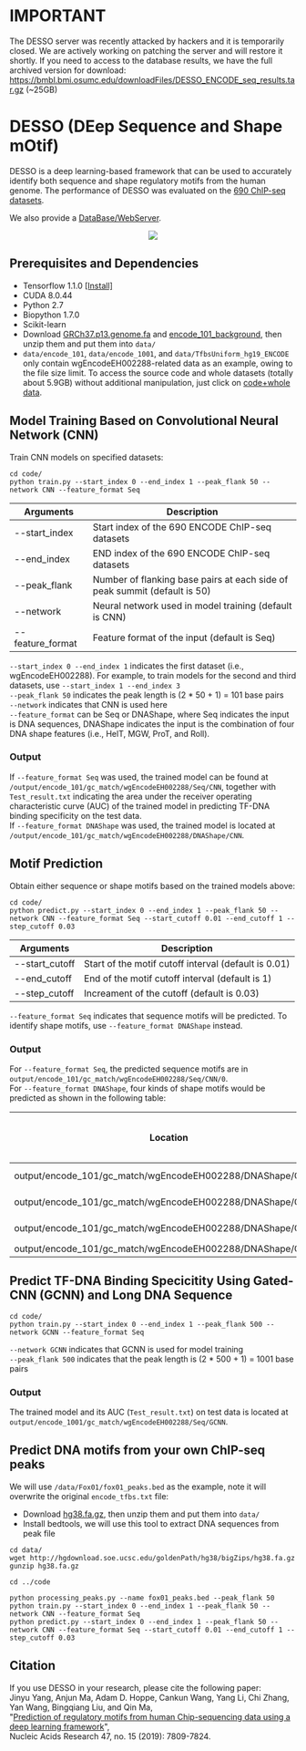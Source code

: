 # IMPORTANT

The DESSO server was recently attacked by hackers and it is temporarily closed. We are actively working on patching the server and will restore it shortly. If you need to access to the database results, we have the full archived version for download: https://bmbl.bmi.osumc.edu/downloadFiles/DESSO_ENCODE_seq_results.tar.gz (~25GB)

# DESSO (DEep Sequence and Shape mOtif) 

DESSO is a deep learning-based framework that can be used to accurately identify both sequence and shape regulatory motifs from the human genome. The performance of DESSO was evaluated on the [690 ChIP-seq datasets](https://genome.ucsc.edu/ENCODE/downloads.html).

We also provide a [DataBase/WebServer](https://bmbl.bmi.osumc.edu/DESSO/index.php).

<p align="center"> 
<img src="https://github.com/viyjy/DESSO/blob/master/workflow.PNG">
</p>

## Prerequisites and Dependencies

- Tensorflow 1.1.0 [[Install]](https://www.tensorflow.org/install/)
- CUDA 8.0.44
- Python 2.7
- Biopython 1.7.0
- Scikit-learn
- Download [GRCh37.p13.genome.fa](https://bmbl.bmi.osumc.edu/DESSO/tools/GRCh37.p13.genome.fa.zip) and [encode_101_background](https://bmbl.bmi.osumc.edu/DESSO/tools/encode_101_background.zip), then unzip them and put them into `data/`
- `data/encode_101`, `data/encode_1001`, and `data/TfbsUniform_hg19_ENCODE` only contain wgEncodeEH002288-related data as an example, owing to the file size limit. To access the source code and whole datasets (totally about 5.9GB) without additional manipulation, just click on [code+whole data](https://bmbl.bmi.osumc.edu/DESSO/tools/DESSO-master-whole.zip).

## Model Training Based on Convolutional Neural Network (CNN)

Train CNN models on specified datasets:

```
cd code/
python train.py --start_index 0 --end_index 1 --peak_flank 50 --network CNN --feature_format Seq
```

| Arguments        | Description                                                               |
| ---------------- | ------------------------------------------------------------------------- |
| --start_index    | Start index of the 690 ENCODE ChIP-seq datasets                           |
| --end_index      | END index of the 690 ENCODE ChIP-seq datasets                             |
| --peak_flank     | Number of flanking base pairs at each side of peak summit (default is 50) |
| --network        | Neural network used in model training (default is CNN)                    |
| --feature_format | Feature format of the input (default is Seq)                              |

`--start_index 0 --end_index 1` indicates the first dataset (i.e., wgEncodeEH002288). For example, to train models for the second and third datasets, use `--start_index 1 --end_index 3` <br/>
`--peak_flank 50` indicates the peak length is (2 \* 50 + 1) = 101 base pairs <br/>
`--network` indicates that CNN is used here <br/>
`--feature_format` can be Seq or DNAShape, where Seq indicates the input is DNA sequences, DNAShape indicates the input is the combination of four DNA shape features (i.e., HelT, MGW, ProT, and Roll).

### Output

If `--feature_format Seq` was used, the trained model can be found at `/output/encode_101/gc_match/wgEncodeEH002288/Seq/CNN`, together with `Test_result.txt` indicating the area under the receiver operating characteristic curve (AUC) of the trained model in predicting TF-DNA binding specificity on the test data. <br/>
If `--feature_format DNAShape` was used, the trained model is located at `/output/encode_101/gc_match/wgEncodeEH002288/DNAShape/CNN`.

## Motif Prediction

Obtain either sequence or shape motifs based on the trained models above:

```
cd code/
python predict.py --start_index 0 --end_index 1 --peak_flank 50 --network CNN --feature_format Seq --start_cutoff 0.01 --end_cutoff 1 --step_cutoff 0.03
```

| Arguments      | Description                                          |
| -------------- | ---------------------------------------------------- |
| --start_cutoff | Start of the motif cutoff interval (default is 0.01) |
| --end_cutoff   | End of the motif cutoff interval (default is 1)      |
| --step_cutoff  | Increament of the cutoff (default is 0.03)           |

`--feature_format Seq` indicates that sequence motifs will be predicted. To identify shape motifs, use `--feature_format DNAShape` instead.

### Output

For `--feature_format Seq`, the predicted sequence motifs are in `output/encode_101/gc_match/wgEncodeEH002288/Seq/CNN/0`. <br/>
For `--feature_format DNAShape`, four kinds of shape motifs would be predicted as shown in the following table:

| Location                                                   | Type of predicted shape motif |
| ---------------------------------------------------------- | ----------------------------- |
| output/encode_101/gc_match/wgEncodeEH002288/DNAShape/CNN/0 | HelT motif                    |
| output/encode_101/gc_match/wgEncodeEH002288/DNAShape/CNN/1 | MGW motif                     |
| output/encode_101/gc_match/wgEncodeEH002288/DNAShape/CNN/2 | ProT motif                    |
| output/encode_101/gc_match/wgEncodeEH002288/DNAShape/CNN/3 | Roll motif                    |

## Predict TF-DNA Binding Specicitity Using Gated-CNN (GCNN) and Long DNA Sequence

```
cd code/
python train.py --start_index 0 --end_index 1 --peak_flank 500 --network GCNN --feature_format Seq
```

`--network GCNN` indicates that GCNN is used for model training <br/>
`--peak_flank 500` indicates that the peak length is (2 \* 500 + 1) = 1001 base pairs <br/>

### Output

The trained model and its AUC (`Test_result.txt`) on test data is located at `output/encode_1001/gc_match/wgEncodeEH002288/Seq/GCNN`.

## Predict DNA motifs from your own ChIP-seq peaks

We will use `/data/Fox01/fox01_peaks.bed` as the example, note it will overwrite the original `encode_tfbs.txt` file:

- Download [hg38.fa.gz](http://hgdownload.soe.ucsc.edu/goldenPath/hg38/bigZips/), then unzip them and put them into `data/`
- Install bedtools, we will use this tool to extract DNA sequences from peak file

```
cd data/
wget http://hgdownload.soe.ucsc.edu/goldenPath/hg38/bigZips/hg38.fa.gz
gunzip hg38.fa.gz

cd ../code

python processing_peaks.py --name fox01_peaks.bed --peak_flank 50
python train.py --start_index 0 --end_index 1 --peak_flank 50 --network CNN --feature_format Seq
python predict.py --start_index 0 --end_index 1 --peak_flank 50 --network CNN --feature_format Seq --start_cutoff 0.01 --end_cutoff 1 --step_cutoff 0.03

```

## Citation

If you use DESSO in your research, please cite the following paper:</br>
Jinyu Yang, Anjun Ma, Adam D. Hoppe, Cankun Wang, Yang Li, Chi Zhang, Yan Wang, Bingqiang Liu, and Qin Ma,<br/>
"[Prediction of regulatory motifs from human Chip-sequencing data using a deep learning framework](https://academic.oup.com/nar/article/47/15/7809/5542889)",<br/>
Nucleic Acids Research 47, no. 15 (2019): 7809-7824.
